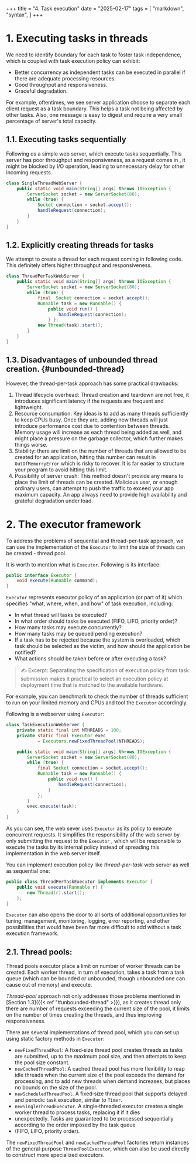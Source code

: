 +++
title = "4. Task execution"
date = "2025-02-17"
tags = [
    "markdown",
    "syntax",
]
+++


# 1. Executing tasks in threads
We need to identify boundary for each task to foster task independence, which is coupled with task execution policy can exhibit:
+ Better concurrency as independent tasks can be executed in parallel if there are adequate processing resources.
+ Good throughput and responsiveness.
+ Graceful degradation.

For example, oftentimes, we see server application choose to separate each client request as a task boundary. This helps a task not being
affected by other tasks. Also, one message is easy to digest and require a very small percentage of server's total capacity.


## 1.1. Executing tasks sequentially
Following os a simple web server, which execute tasks sequentially. This server has poor throughput and responsiveness, as a request comes in
, it might be blocked by I/O operation, leading to unnecessary delay for other incoming requests.

```java {linenos=table}
class SingleThreadWebServer {
    public static void main(String[] args) throws IOException {
        ServerSocket socket = new ServerSocket(80);
        while (true) {
            Socket connection = socket.accept();
            handleRequest(connection);
        }
    } 
}
```

## 1.2. Explicitly creating threads for tasks
We attempt to create a thread for each request coming in following code. This definitely offers higher throughput and responsiveness.

```java {linenos=table}
class ThreadPerTaskWebServer {
    public static void main(String[] args) throws IOException {
        ServerSocket socket = new ServerSocket(80);
        while (true) {
            final  Socket connection = socket.accept();
            Runnable task = new Runnable() {
                public void run() {
                    handleRequest(connection);
                } };
            new Thread(task).start();
        } 
    }
}
```

## 1.3. Disadvantages of unbounded thread creation. {#unbounded-thread}
However, the thread-per-task approach has some practical drawbacks:
1. Thread lifecycle overhead: Thread creation and teardown are not free, it introduces significant latency if the requests are frequent and
lightweight.
2. Resource consumption: Key ideas is to add as many threads sufficiently to keep CPUs busy. Once they are, adding new threads will just
introduce performance cost due to contention between threads. Memory usage will increase as each thread being added as well, 
and might place a pressure on the garbage collector, which further makes things worse.
3. Stability: there are limit on the number of threads that are allowed to be created for an application, hitting this number can result in
`OutOfMemorryError` which is risky to recover. It is far easier to structure your program to avoid hitting this limit.
4. Possibility of server crash: This method doesn't provide any means to place the limit of threads can be created. Malicious user, or enough
ordinary users, can attempt to push the traffic to exceed your app maximum capacity. An app always need to provide high availability and grateful degradation
under load.

# 2. The executor framework
To address the problems of sequential and thread-per-task approach, we can use the implementation of the `Executor` to limit the size 
of threads can be created - thread pool.

It is worth to mention what is `Executor`. Following is its interface:

```java {linenos=table}
public interface Executor {
    void execute(Runnable command);
}
```

`Executor` represents executor policy of an application (or part of it) which specifies "what, where, when, and how" of task execution, including:
+ In what thread will tasks be executed? 
+ In what order should tasks be executed (FIFO, LIFO, priority order)? 
+ How many tasks may execute concurrently? 
+ How many tasks may be queued pending execution? 
+ If a task has to be rejected because the system is overloaded, which task should be selected as the victim, and
how should the application be notified? 
+ What actions should be taken before or after executing a task?

> ✍️ Excerpt:
> Separating the specification of execution policy from task submission makes it practical to select an execution policy at 
> deployment time that is matched to the available hardware.

For example, you can benchmark to check the number of threads sufficient to run on your limited memory and CPUs and tool the `Executor` 
accordingly.

Following is a webserver using `Executor`:
```java {linenos=table}
class TaskExecutionWebServer {
    private static final int NTHREADS = 100;
    private static final Executor exec
            = Executors.newFixedThreadPool(NTHREADS);

    public static void main(String[] args) throws IOException {
        ServerSocket socket = new ServerSocket(80);
        while (true) {
            final Socket connection = socket.accept();
            Runnable task = new Runnable() {
                public void run() {
                    handleRequest(connection);
                }
            };
        }
        exec.execute(task);
    }
}
```

As you can see, the web sever uses `Executor` as its policy to execute concurrent requests. It simplifies the responsibility of the web server
by only submitting the request to the `Executor` , which will be responsible to execute the tasks by its internal policy instead of spreading this
implementation in the web server itself.

You can implement execution policy like *thread-per-task* web server as well as sequential one:
```java {linenos=table}
public class ThreadPerTaskExecutor implements Executor {
    public void execute(Runnable r) {
        new Thread(r).start();
    }; 
}
```

`Executor` can also opens the door to all sorts of additional opportunities for tuning, management, monitoring, logging, error reporting, 
and other possibilities that would have been far more difficult to add without a task execution framework.


## 2.1. Thread pools:
Thread pools executor place a limit on number of worker threads can be created. Each worker thread, in turn of execution, takes a task
from a task queue (which can be bounded or unbounded, though unbounded one can cause out of memory) and execute.

*Thread-pool* approach not only addresses those problems mentioned in [Section 1.3]({{< ref "#unbounded-thread" >}}), as it creates thread
only there are number of requests exceeding the current size of the pool, it limits on the number of times creating the threads, and thus
improving responsiveness.

There are several implementations of thread pool, which you can set up using static factory methods in `Executor`:
+ `newFixedThreadPool`: A fixed‐size thread pool creates threads as tasks are submitted, up to the maximum pool size, 
and then attempts to keep the pool size constant.
+ `newCachedThreadPool`: A cached thread pool has more flexibility to reap idle threads when the current size of the pool 
exceeds the demand for processing, and to add new threads when demand increases, but places no bounds on the size of the pool.
+ `newScheduledThreadPool`. A fixed‐size thread pool that supports delayed and periodic task execution, similar to `Timer`.
+ `newSingleThreadExecutor`. A single‐threaded executor creates a single worker thread to process tasks, replacing it if it dies 
+ unexpectedly. Tasks are guaranteed to be processed sequentially according to the order imposed by the task queue 
+ (FIFO, LIFO, priority order).

The `newFixedThreadPool` and `newCachedThreadPool` factories return instances of the general‐purpose `ThreadPoolExecutor`, 
which can also be used directly to construct more specialized executors. 

